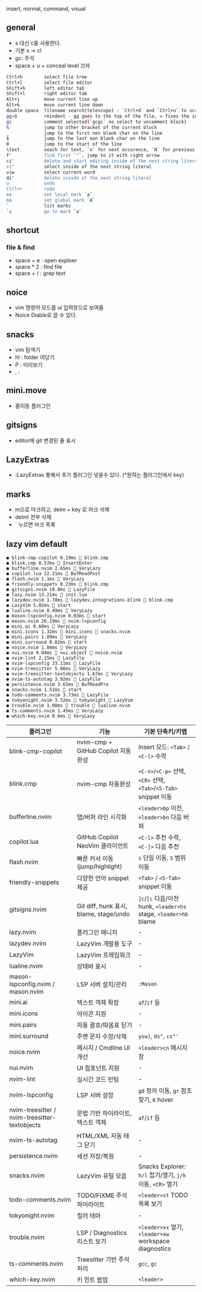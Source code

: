 insert, normal, command, visual

## general
- s 대신 c를 사용한다.
- 기본 s -> cl
- gc: 주석 
- space + u + conceal level 끄자

```sh
Ctrl+h        select file tree
Ctrl+l        select file editor
Shift+h       left editor tab
Shift+l       right editor tab
Alt+j         move current line up
Alt+k         move current line down
double space  filename search(telescope) - `Ctrl+d` and `Ctrl+u` to scroll preview
gg=G          reindent - gg goes to the top of the file, = fixes the indentation and G to perform to the end
gc            comment selected(`gcgc` no select to uncomment block)
%             jump to other bracket of the current block
_             jump to the first non blank char on the line
$             jump to the last non blank char on the line
0             jump to the start of the line
\text         seach for text, `n` for next occurence, `N` for previous
f"            find first `"`, jump to it with right arrow
ci"           delete and start editing inside of the next string literal
vi"           select inside of the next string literal
viw           select current word
di"           delete inside of the next string literal
u             undo
Ctrl+r        redo
ma            set local mark `a`
mA            set global mark `A`
`             list marks
`a            go to mark `a`
```


## shortcut

### file & find
- space + e : open exploer
- space * 2 : find file
- space + / : grep text

## noice
- vim 명령어 모드를 ui 입력창으로 보여줌
- Noice Diable로 끌 수 있다.

## snacks
- vim 탐색기
- hl : folder 여닫기
- P : 미리보기
- <C-j>, <C-k> : 

## mini.move
- 줄이동 플러그인

## gitsigns
- editor에 git 변경된 줄 표시

## LazyExtras
- :LazyExtras 통해서 추가 플러그인 넣을수 있다. (*원하는 플러그인에서 <x> key)


## marks
- m으로 마크하고, delm + key 로 마크 삭제
- delm! 전부 삭제
- ` 누르면 마크 목록

## lazy vim default

    ● blink-cmp-copilot 0.19ms  blink.cmp
    ● blink.cmp 8.57ms  InsertEnter
    ● bufferline.nvim 2.65ms  VeryLazy
    ● copilot.lua 22.21ms  BufReadPost
    ● flash.nvim 1.1ms  VeryLazy
    ● friendly-snippets 0.23ms  blink.cmp
    ● gitsigns.nvim 10.8ms  LazyFile
    ● lazy.nvim 13.21ms  init.lua
    ● lazydev.nvim 1.78ms 󰢱 lazydev.integrations.blink  blink.cmp
    ● LazyVim 5.02ms  start
    ● lualine.nvim 8.49ms  VeryLazy
    ● mason-lspconfig.nvim 0.03ms  start
    ● mason.nvim 26.19ms  nvim-lspconfig
    ● mini.ai 0.68ms  VeryLazy
    ● mini.icons 1.32ms 󰢱 mini.icons  snacks.nvim
    ● mini.pairs 1.09ms  VeryLazy
    ● mini.surround 0.82ms  start
    ● noice.nvim 1.04ms  VeryLazy
    ● nui.nvim 0.04ms 󰢱 nui.object  noice.nvim
    ● nvim-lint 2.15ms  LazyFile
    ● nvim-lspconfig 33.11ms  LazyFile
    ● nvim-treesitter 5.66ms  VeryLazy
    ● nvim-treesitter-textobjects 1.67ms  VeryLazy
    ● nvim-ts-autotag 3.92ms  LazyFile
    ● persistence.nvim 3.65ms  BufReadPre
    ● snacks.nvim 1.51ms  start
    ● todo-comments.nvim 3.73ms  LazyFile
    ● tokyonight.nvim 3.52ms 󰢱 tokyonight  LazyVim
    ● trouble.nvim 1.08ms 󰢱 trouble  lualine.nvim
    ● ts-comments.nvim 1.45ms  VeryLazy
    ● which-key.nvim 0.6ms  VeryLazy

| 플러그인 | 기능 | 기본 단축키/키맵 |
|----------|------|----------------|
| blink-cmp-copilot | nvim-cmp + GitHub Copilot 자동완성 | Insert 모드: `<Tab>` / `<C-l>` 수락 |
| blink.cmp | nvim-cmp 자동완성 | `<C-n>`/`<C-p>` 선택, `<CR>` 선택, `<Tab>`/`<S-Tab>` snippet 이동 |
| bufferline.nvim | 탭/버퍼 라인 시각화 | `<leader>bp` 이전, `<leader>bn` 다음 버퍼 |
| copilot.lua | GitHub Copilot NeoVim 클라이언트 | `<C-l>` 추천 수락, `<C-]>` 다음 추천 |
| flash.nvim | 빠른 커서 이동 (jump/highlight) | `s` 단일 이동, `S` 범위 이동 |
| friendly-snippets | 다양한 언어 snippet 제공 | `<Tab>` / `<S-Tab>` snippet 이동 |
| gitsigns.nvim | Git diff, hunk 표시, blame, stage/undo | `]c`/`[c` 다음/이전 hunk, `<leader>hs` stage, `<leader>hb` blame |
| lazy.nvim | 플러그인 매니저 | - |
| lazydev.nvim | LazyVim 개발용 도구 | - |
| LazyVim | LazyVim 프레임워크 | - |
| lualine.nvim | 상태바 표시 | - |
| mason-lspconfig.nvim / mason.nvim | LSP 서버 설치/관리 | `:Mason` |
| mini.ai | 텍스트 객체 확장 | `af`/`if` 등 |
| mini.icons | 아이콘 지원 | - |
| mini.pairs | 자동 괄호/따옴표 닫기 | - |
| mini.surround | 주변 문자 수정/삭제 | `ysw)`, `ds"`, `cs"'` |
| noice.nvim | 메시지 / Cmdline UI 개선 | `<leader>cn` 메시지 창 |
| nui.nvim | UI 컴포넌트 지원 | - |
| nvim-lint | 실시간 코드 린팅 | - |
| nvim-lspconfig | LSP 서버 설정 | `gd` 정의 이동, `gr` 참조 찾기, `K` hover |
| nvim-treesitter / nvim-treesitter-textobjects | 문법 기반 하이라이트, 텍스트 객체 | `af`/`if` 등 |
| nvim-ts-autotag | HTML/XML 자동 태그 닫기 | - |
| persistence.nvim | 세션 저장/복원 | - |
| snacks.nvim | LazyVim 유틸 모음 | Snacks Explorer: `h/l` 접기/열기, `j/k` 이동, `<CR>` 열기 |
| todo-comments.nvim | TODO/FIXME 주석 하이라이트 | `<leader>st` TODO 목록 보기 |
| tokyonight.nvim | 컬러 테마 | - |
| trouble.nvim | LSP / Diagnostics 리스트 보기 | `<leader>xx` 열기, `<leader>xw` workspace diagnostics |
| ts-comments.nvim | Treesitter 기반 주석 처리 | `gcc`, `gc` |
| which-key.nvim | 키 힌트 팝업 | `<leader>` |
